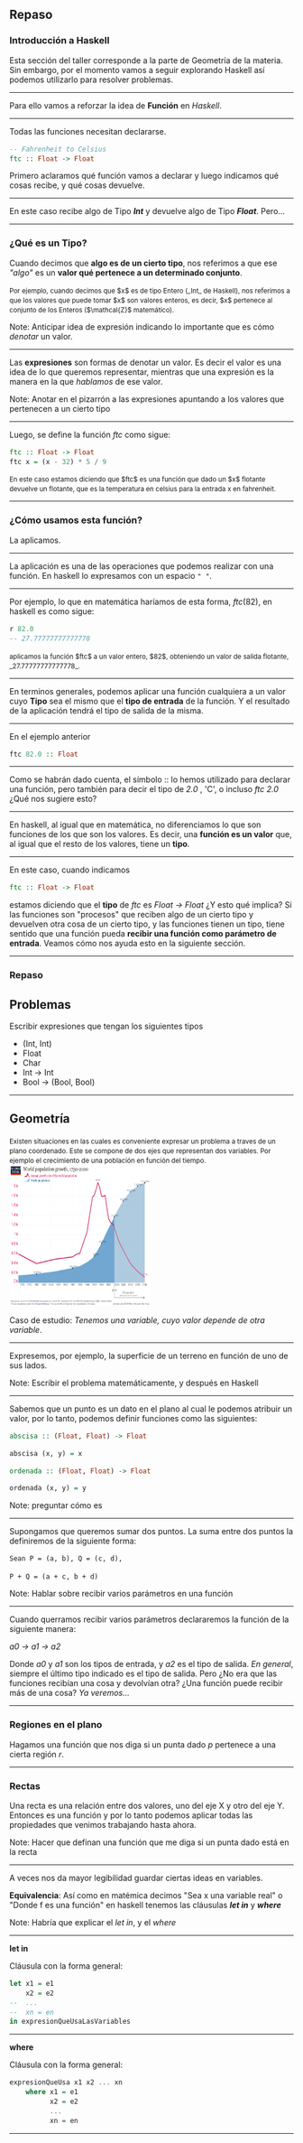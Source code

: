## Repaso
### Introducción a Haskell

<!-- .slide: style="text-align: left" -->

Esta sección del taller corresponde a la parte de Geometría de la materia. Sin embargo, por el momento vamos a seguir explorando Haskell así podemos utilizarlo para resolver problemas.

----

Para ello vamos a reforzar la idea de **Función** en _Haskell_.

----

Todas las funciones necesitan declararse. 

```haskell
-- Fahrenheit to Celsius
ftc :: Float -> Float
```

Primero aclaramos qué función vamos a declarar y luego indicamos qué cosas recibe, y qué cosas devuelve.

----

En este caso recibe algo de Tipo _**Int**_ y devuelve algo de Tipo _**Float**_. Pero...

----

### ¿Qué es un Tipo?

Cuando decimos que **algo es de un cierto tipo**, nos referimos a que ese _"algo"_ es un **valor qué pertenece a un determinado conjunto**. 

<small>
    Por ejemplo, cuando decimos que $x$ es de tipo Entero (_Int_ de Haskell), nos referimos a que los valores que puede tomar $x$ son valores enteros, es decir, $x$ pertenece al conjunto de los Enteros ($\mathcal{Z}$ matemático).
</small>

Note: Anticipar idea de expresión indicando lo importante que es cómo _denotar_ un valor.

----

Las **expresiones** son formas de denotar un valor. Es decir el valor es una idea de lo que queremos representar, mientras que una expresión es la manera en la que _hablamos_ de ese valor. 

Note: Anotar en el pizarrón a las expresiones apuntando a los valores que pertenecen a un cierto tipo

----

Luego, se define la función $ftc$ como sigue:

```haskell
ftc :: Float -> Float
ftc x = (x - 32) * 5 / 9
```

<small>
    En este caso estamos diciendo que $ftc$ es una función que dado un $x$ flotante devuelve un flotante, que es la temperatura en celsius para la entrada x en fahrenheit.
</small>

----

### ¿Cómo usamos esta función?

La aplicamos.

----

La aplicación es una de las operaciones que podemos realizar con una función. En haskell lo expresamos con un espacio `" "`.

----

Por ejemplo, lo que en matemática haríamos de esta forma, $ftc(82)$, en haskell es como sigue:

```haskell
r 82.0
-- 27.77777777777778
```

<small>
    aplicamos la función $ftc$ a un valor entero, $82$, obteniendo un valor de salida flotante, _27.77777777777778_.
</small>

----

En terminos generales, podemos aplicar una función cualquiera a un valor cuyo **Tipo** sea el mismo que el **tipo de entrada** de la función. Y el resultado de la aplicación tendrá el tipo de salida de la misma.

----

En el ejemplo anterior

```haskell
ftc 82.0 :: Float
```

----

Como se habrán dado cuenta, el símbolo :: lo hemos utilizado para declarar una función, pero también para decir el tipo de _2.0_ , 'C', o incluso _ftc 2.0_ ¿Qué nos sugiere esto?

----

En haskell, al igual que en matemática, no diferenciamos lo que son funciones de los que son los valores. Es decir, una **función es un valor** que, al igual que el resto de los valores, tiene un **tipo**.

----

En este caso, cuando indicamos 

```haskell
ftc :: Float -> Float
```

estamos diciendo que el **tipo** de $ftc$ es _Float -> Float_ ¿Y esto qué implica? Si las funciones son "procesos" que reciben algo de un cierto tipo y devuelven otra cosa de un cierto tipo, y las funciones tienen un tipo, tiene sentido que una función pueda **recibir una función como parámetro de entrada**. Veamos cómo nos ayuda esto en la siguiente sección.


----
<!-- .slide: style="text-align: left" -->

### Repaso
## Problemas

Escribir expresiones que tengan los siguientes tipos

-  (Int, Int)
-  Float
-  Char
-  Int -> Int
-  Bool -> (Bool, Bool)

----

## Geometría

<small>
    Existen situaciones en las cuales es conveniente expresar un problema a traves de un plano coordenado. Este se compone de dos ejes que representan dos variables. Por ejemplo el crecimiento de una población en función del tiempo.
</small>

<img src="../assets/worldGrowth.png" alt="Imagen poblacion" width="250" height="250">

Caso de estudio: _Tenemos una variable, cuyo valor depende de otra variable_.

----

Expresemos, por ejemplo, la superficie de un terreno en función de uno de sus lados.

Note: Escribir el problema matemáticamente, y después en Haskell

----

Sabemos que un punto es un dato en el plano al cual le podemos atribuir un valor, por lo tanto, podemos definir funciones como las siguientes:

```haskell
abscisa :: (Float, Float) -> Float
```

```haskell
abscisa (x, y) = x
```
<!-- .element: class="fragment" -->

```haskell
ordenada :: (Float, Float) -> Float
```

```haskell
ordenada (x, y) = y
```
<!-- .element: class="fragment" -->

Note: preguntar cómo es

----

Supongamos que queremos sumar dos puntos. La suma entre dos puntos la definiremos de la siguiente forma:

```
Sean P = (a, b), Q = (c, d),

P + Q = (a + c, b + d)
```

Note: Hablar sobre recibir varios parámetros en una función

----

Cuando querramos recibir varios parámetros declararemos la función de la siguiente manera: 

*a0 -> a1 -> a2*

Donde *a0* y *a1* son los tipos de entrada, y *a2* es el tipo de salida. _En general_, siempre el último tipo indicado es el tipo de salida. Pero ¿No era que las funciones recibían una cosa y devolvían otra? ¿Una función puede recibir más de una cosa? *Ya veremos...*

----

### Regiones en el plano

Hagamos una función que nos diga si un punta dado *p* pertenece a una cierta región *r*.

----

### Rectas

Una recta es una relación entre dos valores, uno del eje X y otro del eje Y. Entonces es una función y por lo tanto podemos aplicar todas las propiedades que venimos trabajando hasta ahora. 

Note: Hacer que definan una función que me diga si un punta dado está en la recta

----

A veces nos da mayor legibilidad guardar ciertas ideas en variables. 

**Equivalencia**: Así como en matémica decimos "Sea x una variable real" o "Donde f es una función" en haskell tenemos las cláusulas _**let in**_ y _**where**_

Note: Habría que explicar el _let in_, y el _where_

----

**let in**

Cláusula con la forma general:

```haskell
let x1 = e1
    x2 = e2
--  ...
--  xn = en
in expresionQueUsaLasVariables
```

----

**where**

Cláusula con la forma general:

```haskell
expresionQueUsa x1 x2 ... xn
	where x1 = e1
	      x2 = e2
	      ...
	      xn = en
```

----
